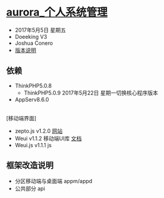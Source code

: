 # [aurora_个人系统管理](http://www.conero.cn/)
- 2017年5月5日 星期五
- Doeeking V3
- Joshua Conero
- [版本说明](./Version.md)

## 依赖
- ThinkPHP5.0.8
    - ThinkPHP5.0.9   2017年5月22日 星期一切换核心程序版本
- AppServ8.6.0

<br />  [移动端界面]
- zepto.js  v1.2.0            [网站](http://zeptojs.com/)
- Weui v1.1.2   移动端UI库     [文档](https://github.com/weui/weui/wiki)
- Weui.js v1.1.1  js  


## 框架改造说明
- 分区移动端与桌面端 appm/appd
- 公共部分 api
